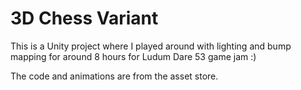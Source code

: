 # 3D Chess Variant

This is a Unity project where I played around with lighting and bump mapping for around 8 hours for Ludum Dare 53 game jam :)

The code and animations are from the asset store.
